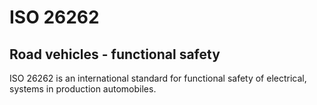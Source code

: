 # ISO 26262
## Road vehicles - functional safety

ISO 26262 is an international standard for functional safety of electrical,
systems in production automobiles.


